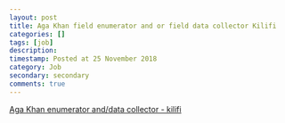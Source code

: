 ```yaml
---
layout: post
title: Aga Khan field enumerator and or field data collector Kilifi
categories: []
tags: [job]
description:
timestamp: Posted at 25 November 2018
category: Job
secondary: secondary
comments: true
---
```


[Aga Khan enumerator and/data collector - kilifi](http://tg-x.noyes.in/gsave/21346/BQADBAADggUAAoMh0FOhSVqgFE7xOgI/FIELD_ENUMERATOR__AND_OR_FIELD_DATA_COLLECTOR_KILIFI.pdf?md5=i70OdoA414PcSpHmyNR_wA&expires=1543179042)
